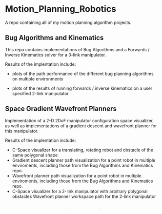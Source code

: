 # Motion_Planning_Robotics

A repo containing all of my motion planning algorithm projects.

## Bug Algorithms and Kinematics

This repo contains implementations of Bug Algorithms and a Forwards / Inverse Kinematics solver for a 3-link manipulator.

Results of the implentation include:

- plots of the path performance of the different bug planning algorithms on multiple environments

- plots of the results of running forwards / inverse kinematics on a user specified 2-link manipulator

## Space Gradient Wavefront Planners
Implementation of a 2-D 2DoF manipulator configuration space visualizer, as well as implementations of a gradient descent and wavefront planner for this manipulator.

Results of the implentation include:

- C-Space visualizer for a translating, rotating robot and obstacle of the same polygonal shape
- Gradient descent planner path visualization for a point robot in multiple enviroments, including those from the Bug Algorithms and Kinematics repo.
- Wavefront planner path visualization for a point robot in multiple enviroments, including those from the Bug Algorithms and Kinematics repo.
- C-Space visualizer for a 2-link manipulator with arbitrary polygonal obstacles Wavefront planner workspace path for the 2-link manipulator

## RRT and PRM Planning Analysis
Implementation of the A* and Dijkstra optimal graph search algorithms, a Fast Probabilistic Roadmap (PRM) Planner with path smoothing, and a benchmarking suite for doing parametric performance evaluation of the planners modules.

Built with a networkx Graph backbone and library implementations of:

- Set-Priority Queue (based on heapq)
- KDTree (based on cKDTree)
- Union-Find (based on newtorkx.util)

ADTs for speed.

Results of the imlementation include:

- Visualization and implementation of the A and Dijkstra Optimal Search Algorithms* Smoothing PRM Planner path visualization for a point robot in multiple enviroments, including those from the cSpaceViz_Gradient_Wavefront_planners repo.
- Benchmarking and statistical analysis / visualization of the Smoothing PRM - - Planner in multiple enviroments, with the ability to do parametric studies of planner parameters.


## Lattice Planner and Trajectory Rollout Planner 
To implement behavioural and local planning for self-driving cars, over CARLA simulator (Physics Engine for Self-Driving Cars). The goal of this project will be to have a functional motion planning stack that can avoid both static and dynamic obstacles while tracking the centre line of a lane, while also handling stop signs. To accomplish this, I would try to implement behavioural planning logic, as well as static collision checking, path selection, and velocity profile generation for a vehicle agent in CARLA Simulator. 

### Carla Simulator 

*** The Following Setup is Tested on Ubuntu 18.04 only, and is a rendition from the setup guide developed by University of Toronto ***

### References 

All rights for the Carla Simulator belong to <br />

CARLA: An Open Urban Driving Simulator <br />
Alexey Dosovitskiy, German Ros, Felipe Codevilla, Antonio Lopez, Vladlen Koltun; PMLR 78:1-16 <br />

@inproceedings{Dosovitskiy17,  <br />
  title = {{CARLA}: {An} Open Urban Driving Simulator}, <br />
  author = {Alexey Dosovitskiy and German Ros and Felipe Codevilla and Antonio Lopez and <br /> Vladlen Koltun}, <br />
  booktitle = {Proceedings of the 1st Annual Conference on Robot Learning}, <br />
  pages = {1--16}, <br />
  year = {2017} <br />
} <br />

## Requirements 
1. Pillow>=3.1.2
2. numpy>=1.14.5
3. protobuf>=3.6.0
4. pygame>=1.9.4
5. matplotlib=3.1.0 
6. future>=0.16.0
7. scipy>=0.17.0
8. ​Ubuntu >= 16.04 , (Not Tested on 20.04)
9. The CARLA python client runs on ​Python 3.5.x or Python 3.6.x​ (x is any number).Python 3.7.x is not compatible with CARLA​.

## Installation Guide for Carla Modified for this project (Linux/Ubuntu)

1. ```sudo ufw status``` describes the firewall status over Ubuntu, and should return the response as ```Status: inactive```

2. ```python3 -m pip --version``` should return either python 3.5 or python 3.6

3. ```pip3 install numpy --user```

4. ```sudo apt-get install libreadline-gplv2-dev libncursesw5-devlibssl-dev libsqlite3-dev tk-dev libgdbm-dev libc6-dev libbz2-dev```

5. Preparing for the Installation 
    - Download the Carla Simulator from [Carla.zip!](https://drive.google.com/file/d/1nrxd-k_ZxbAA8OOg2jyR4myUqLTZFczR/view?usp=sharing)
    - Trickle into /root/opt/​
    - Extract the contents of ​[Carla.zip!](https://drive.google.com/file/d/1nrxd-k_ZxbAA8OOg2jyR4myUqLTZFczR/view?usp=sharing) into ```/home​/opt/```, (this step might require super-user access)
    - ```unzip Carla.zip``` (this step might require super-user access)
    - Copy the Contents of Carla Folder (Which contains a folder named CarlaSimulator) into /root/opt
    - Current Working Directory Should be: ```/root/opt/​CarlaSimulator```
    - Current Working Directory -> /opt/CarlaSimulator/
    - ```python3 -m pip install -r ​requirements.txt --user```
    - This project requires a very particular version of Matplotlib and Carla is very particular about the versions about requirements mentioned above, anything else will lead to compilation error. The version of Carla for this project is backdated, since the latest version on ```https://carla.readthedocs.io/en/latest/download/``` uses dockers and Vulcan Drivers which is very cumbersome, and machine dependent. 
    - ```git clone https://github.com/arpit6232/Autonomous_Vehicle_Lattice_planner.git``` the repository copy the contents in the /opt/CarlaSimulator/PythonClient
